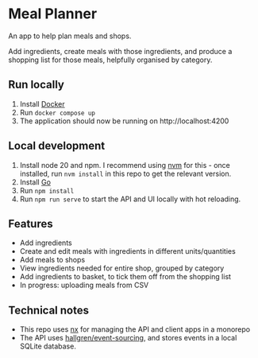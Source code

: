 # Meal Planner

An app to help plan meals and shops.

Add ingredients, create meals with those ingredients, and produce a shopping list for those meals, helpfully organised by category.

## Run locally
1. Install [Docker](https://www.docker.com/get-started/)
1. Run `docker compose up`
1. The application should now be running on http://localhost:4200 

## Local development
1. Install node 20 and npm. I recommend using [nvm](https://github.com/nvm-sh/nvm) for this - once installed, run `nvm install` in this repo to get the relevant version.
1. Install [Go](https://go.dev/doc/install)
1. Run `npm install` 
1. Run `npm run serve` to start the API and UI locally with hot reloading.

## Features
- Add ingredients
- Create and edit meals with ingredients in different units/quantities
- Add meals to shops
- View ingredients needed for entire shop, grouped by category
- Add ingredients to basket, to tick them off from the shopping list
- In progress: uploading meals from CSV

## Technical notes
- This repo uses [nx](https://nx.dev/) for managing the API and client apps in a monorepo
- The API uses [hallgren/event-sourcing](https://github.com/hallgren/eventsourcing), and stores events in a local SQLite database.
